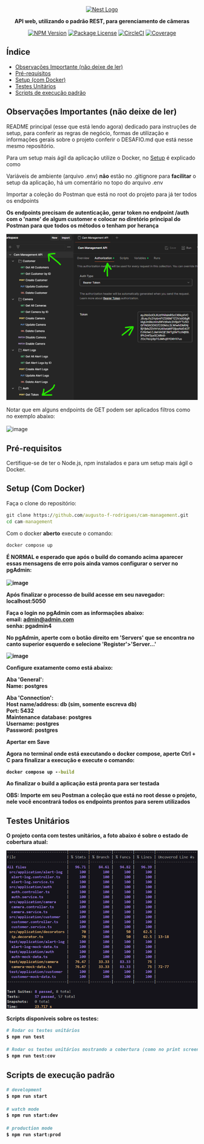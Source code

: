 <p align="center">
  <a href="http://nestjs.com/" target="blank"><img src="https://nestjs.com/img/logo-small.svg" width="200" alt="Nest Logo" /></a>
</p>

[circleci-image]: https://img.shields.io/circleci/build/github/nestjs/nest/master?token=abc123def456
[circleci-url]: https://circleci.com/gh/nestjs/nest

  <p align="center"><strong>API web, utilizando o padrão REST, para gerenciamento de câmeras</strong></p>
    <p align="center">
<a href="https://www.npmjs.com/~nestjscore" target="_blank"><img src="https://img.shields.io/npm/v/@nestjs/core.svg" alt="NPM Version" /></a>
<a href="https://www.npmjs.com/~nestjscore" target="_blank"><img src="https://img.shields.io/npm/l/@nestjs/core.svg" alt="Package License" /></a>
<a href="https://circleci.com/gh/nestjs/nest" target="_blank"><img src="https://img.shields.io/circleci/build/github/nestjs/nest/master" alt="CircleCI" /></a>
<a href="https://coveralls.io/github/nestjs/nest?branch=master" target="_blank"><img src="https://coveralls.io/repos/github/nestjs/nest/badge.svg?branch=master#9" alt="Coverage" /></a>
</p>

## Índice

- [Observações Importante (não deixe de ler)](#observações-importantes-não-deixe-de-ler)
- [Pré-requisitos](#pré-requisitos)
- [Setup (com Docker)](#setup-com-docker)
- [Testes Unitários](#testes-unitários)
- [Scripts de execução padrão](#scripts-de-execução-padrão)

## Observações Importantes (não deixe de ler)

README principal (esse que está lendo agora) dedicado para instruções de setup, para conferir as regras de negócio, formas de utilização e informações gerais sobre o projeto conferir o DESAFIO.md que está nesse mesmo repositório.<br/>

Para um setup mais ágil da aplicação utilize o Docker, no [Setup](#setup-com-docker) é explicado como<br/>

Variáveis de ambiente (arquivo .env) <strong>não</strong> estão no .gitignore para <strong>facilitar</strong> o setup da aplicação, há um comentário no topo do arquivo .env

Importar a coleção do Postman que está no root do projeto para já ter todos os endpoints

<strong>Os endpoints precisam de autenticação, gerar token no endpoint /auth com o 'name' de algum customer e colocar no diretório principal do Postman para que todos os métodos o tenham por herança</strong>

![postman-auth](postman-auth.png)

Notar que em alguns endpoints de GET podem ser aplicados filtros como no exemplo abaixo:<br/><br/>
![image](https://github.com/augusto-f-rodrigues/cam-management/assets/85464318/ccd052a1-27ac-4986-9879-6978f55c588c)


## Pré-requisitos

Certifique-se de ter o Node.js, npm instalados e para um setup mais ágil o Docker.

## Setup (Com Docker)

Faça o clone do repositório:
```cmd
git clone https://github.com/augusto-f-rodrigues/cam-management.git
cd cam-management
```

Com o docker <strong>aberto</strong> execute o comando:
```cmd
docker compose up
```

<strong>É NORMAL<strong/> e esperado que após o build do comando acima aparecer essas mensagens de erro pois ainda vamos configurar o server no pgAdmin: <br/><br/>
![image](https://github.com/augusto-f-rodrigues/cam-management/assets/85464318/d33b6329-aff9-4764-9f30-8d32738005ca)


Após finalizar o processo de build acesse em seu navegador:<br/>
<a>localhost:5050</a> <br/>

Faça o login no pgAdmin com as informações abaixo:<br/>
email: admin@admin.com <br/>
senha: pgadmin4

No pgAdmin, aperte com o botão direito em 'Servers' que se encontra no canto superior esquerdo e selecione 'Register'>'Server...'<br/>

![image](https://github.com/augusto-f-rodrigues/cam-management/assets/85464318/fa81ab04-14ad-4cf2-aaae-19e2384899cd)


<strong>Configure exatamente como está abaixo:</strong><br/>

Aba 'General':<br/>
Name: postgres<br/>

Aba 'Connection':<br/>
Host name/address: db <strong>(sim, somente escreva db)</strong><br/> 
Port: 5432<br/>
Maintenance database: postgres<br/>
Username: postgres<br/>
Password: postgres<br/>

Apertar em <strong>Save</strong>

Agora no terminal onde está executando o docker compose, aperte Ctrl + C para finalizar a execução e execute o comando:

```cmd
docker compose up --build
```

Ao finalizar o build a aplicação está pronta para ser testada

<strong>OBS:</strong> Importe em seu Postman a coleção que está no root desse o projeto, nele você encontrará todos os endpoints prontos para serem utilizados

## Testes Unitários

O projeto conta com testes unitários, a foto abaixo é sobre o estado de cobertura atual:

![unit-tests](unit-tests.png)

Scripts disponíveis sobre os testes:

```bash
# Rodar os testes unitários
$ npm run test

# Rodar os testes unitários mostrando a cobertura (como no print screen acima)
$ npm run test:cov
```

## Scripts de execução padrão

```bash
# development
$ npm run start

# watch mode
$ npm run start:dev

# production mode
$ npm run start:prod
```
